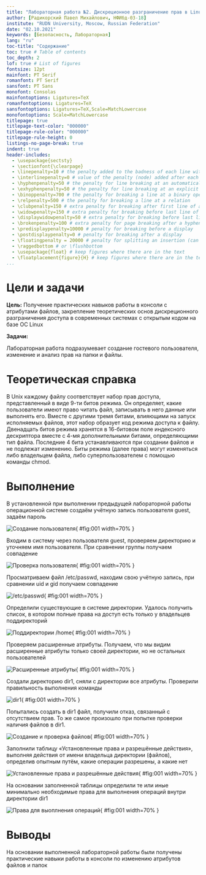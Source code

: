 ```yaml
---
title: "Лабораторная работа №2. Дискреционное разграничение прав в Linux. Основные атрибуты"
author: [Радикорский Павел Михайлович, НФИбд-03-18]
institute: "RUDN University, Moscow, Russian Federation"
date: "02.10.2021"
keywords: [Безопасность, Лабораторная]
lang: "ru"
toc-title: "Содержание"
toc: true # Table of contents
toc_depth: 2
lof: true # List of figures
fontsize: 12pt
mainfont: PT Serif
romanfont: PT Serif
sansfont: PT Sans
monofont: Consolas
mainfontoptions: Ligatures=TeX
romanfontoptions: Ligatures=TeX
sansfontoptions: Ligatures=TeX,Scale=MatchLowercase
monofontoptions: Scale=MatchLowercase
titlepage: true
titlepage-text-color: "000000"
titlepage-rule-color: "000000"
titlepage-rule-height: 0
listings-no-page-break: true
indent: true
header-includes:
  - \usepackage{sectsty}
  - \sectionfont{\clearpage}
  - \linepenalty=10 # the penalty added to the badness of each line within a paragraph (no associated penalty node) Increasing the value makes tex try to have fewer lines in the paragraph.
  - \interlinepenalty=0 # value of the penalty (node) added after each line of a paragraph.
  - \hyphenpenalty=50 # the penalty for line breaking at an automatically inserted hyphen
  - \exhyphenpenalty=50 # the penalty for line breaking at an explicit hyphen
  - \binoppenalty=700 # the penalty for breaking a line at a binary operator
  - \relpenalty=500 # the penalty for breaking a line at a relation
  - \clubpenalty=150 # extra penalty for breaking after first line of a paragraph
  - \widowpenalty=150 # extra penalty for breaking before last line of a paragraph
  - \displaywidowpenalty=50 # extra penalty for breaking before last line before a display math
  - \brokenpenalty=100 # extra penalty for page breaking after a hyphenated line
  - \predisplaypenalty=10000 # penalty for breaking before a display
  - \postdisplaypenalty=0 # penalty for breaking after a display
  - \floatingpenalty = 20000 # penalty for splitting an insertion (can only be split footnote in standard LaTeX)
  - \raggedbottom # or \flushbottom
  - \usepackage{float} # keep figures where there are in the text
  - \floatplacement{figure}{H} # keep figures where there are in the text
...
```


# Цели и задачи

**Цель:** Получение практических навыков работы в консоли с атрибутами файлов, закрепление теоретических основ дискреционного разграничения доступа в современных системах с открытым кодом на базе ОС Linux

**Задачи:**

Лабораторная работа подразумевает создание гостевого пользователя, изменение и анализ прав на папки и файлы.

# Теоретическая справка

В Unix каждому файлу соответствует набор прав доступа, представленный в виде 9-ти битов режима. Он определяет, какие пользователи имеют право читать файл, записывать в него данные или выполнять его. Вместе с другими тремя битами, влияющими на запуск исполняемых файлов, этот набор образует код режима доступа к файлу. Двенадцать битов режима хранятся в 16-битовом поле индексного дескриптора вместе с 4-мя дополнительными битами, определяющими тип файла. Последние 4 бита устанавливаются при создании файлов и не подлежат изменению. Биты режима (далее права) могут изменяться либо владельцем файла, либо суперпользователем с помощью команды chmod.

# Выполнение

В установленной при выполнении предыдущей лабораторной работы операционной системе создаём учётную запись пользователя guest, задаём пароль
    
![Создание пользователя](image/1.png){ #fig:001 width=70% }

Входим в систему через пользователя guest, проверяем директорию и уточняем имя пользователя. При сравнении группы получаем совпадение
    
![Проверка пользователя](image/2.png){ #fig:001 width=70% }

Просматриваем файл /etc/passwd, находим свою учётную запись, при сравнении uid и gid получаем совпадение

![/etc/passwd](image/3.png){ #fig:001 width=70% }

Определили существующие в системе директории. Удалось получить список, в котором полные права на доступ есть только у владельцев поддиректорий

![Поддиректории /home](image/4.png){ #fig:001 width=70% }

Проверяем расширенные атрибуты. Получаем, что мы видим расширенные атрибуты только своей директории, но не остальных пользователей

![Расширенные атрибуты](image/5.png){ #fig:001 width=70% }

Создали директорию dir1, сняли с директории все атрибуты. Проверили правильность выполнения команды

![dir1](image/6.png){ #fig:001 width=70% }

Попытались создать в dir1 файл, получили отказ, связанный с отсутствием прав. То же самое произошло при попытке проверки наличия файлов в dir1.

![Создание и проверка файлов](image/7.jpg){ #fig:001 width=70% }

Заполнили таблицу «Установленные права и разрешённые действия», выполняя действия от имени владельца директории (файлов), определив опытным путём, какие операции разрешены, а какие нет

![Установленные права и разрешённые действия](image/8.jpg){ #fig:001 width=70% }

На основании заполненной таблицы определили те или иные минимально необходимые права для выполнения операций внутри директории dir1

![Права для выоплнения операций](image/9.jpg){ #fig:001 width=70% }

#  Выводы

На основании выполненной лабораторной работы были получены практические навыки работы в консоли по изменению атрибутов файлов и папок